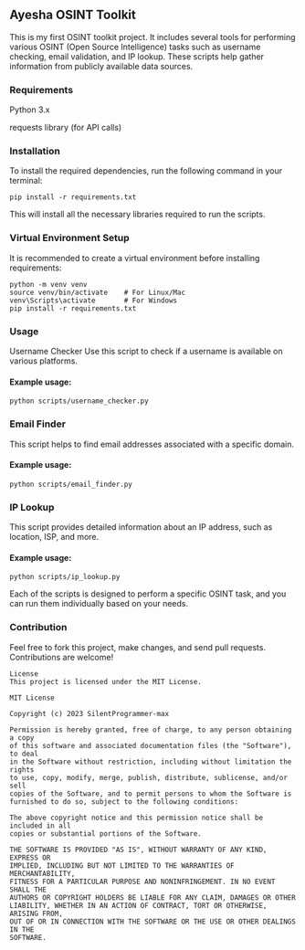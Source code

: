 ## Ayesha OSINT Toolkit
This is my first OSINT toolkit project. It includes several tools for performing various OSINT (Open Source Intelligence) tasks such as username checking, email validation, and IP lookup. These scripts help gather information from publicly available data sources.

### Requirements
Python 3.x

requests library (for API calls)

### Installation
To install the required dependencies, run the following command in your terminal:
```
pip install -r requirements.txt
```

This will install all the necessary libraries required to run the scripts.

### Virtual Environment Setup

It is recommended to create a virtual environment before installing requirements:

```
python -m venv venv
source venv/bin/activate    # For Linux/Mac
venv\Scripts\activate       # For Windows
pip install -r requirements.txt
```

### Usage
Username Checker
Use this script to check if a username is available on various platforms.

#### Example usage:
```
python scripts/username_checker.py
```
### Email Finder
This script helps to find email addresses associated with a specific domain.

#### Example usage:
```
python scripts/email_finder.py
``` 

### IP Lookup
This script provides detailed information about an IP address, such as location, ISP, and more.

#### Example usage:
```
python scripts/ip_lookup.py
``` 

Each of the scripts is designed to perform a specific OSINT task, and you can run them individually based on your needs.

### Contribution
Feel free to fork this project, make changes, and send pull requests. Contributions are welcome!

```
License
This project is licensed under the MIT License.

MIT License

Copyright (c) 2023 SilentProgrammer-max

Permission is hereby granted, free of charge, to any person obtaining a copy  
of this software and associated documentation files (the "Software"), to deal  
in the Software without restriction, including without limitation the rights  
to use, copy, modify, merge, publish, distribute, sublicense, and/or sell  
copies of the Software, and to permit persons to whom the Software is  
furnished to do so, subject to the following conditions:

The above copyright notice and this permission notice shall be included in all  
copies or substantial portions of the Software.

THE SOFTWARE IS PROVIDED "AS IS", WITHOUT WARRANTY OF ANY KIND, EXPRESS OR  
IMPLIED, INCLUDING BUT NOT LIMITED TO THE WARRANTIES OF MERCHANTABILITY,  
FITNESS FOR A PARTICULAR PURPOSE AND NONINFRINGEMENT. IN NO EVENT SHALL THE  
AUTHORS OR COPYRIGHT HOLDERS BE LIABLE FOR ANY CLAIM, DAMAGES OR OTHER  
LIABILITY, WHETHER IN AN ACTION OF CONTRACT, TORT OR OTHERWISE, ARISING FROM,  
OUT OF OR IN CONNECTION WITH THE SOFTWARE OR THE USE OR OTHER DEALINGS IN THE  
SOFTWARE.
```


